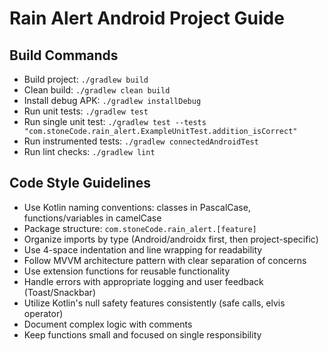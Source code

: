 # Rain Alert Android Project Guide

## Build Commands
- Build project: `./gradlew build`
- Clean build: `./gradlew clean build`
- Install debug APK: `./gradlew installDebug`
- Run unit tests: `./gradlew test`
- Run single unit test: `./gradlew test --tests "com.stoneCode.rain_alert.ExampleUnitTest.addition_isCorrect"`
- Run instrumented tests: `./gradlew connectedAndroidTest`
- Run lint checks: `./gradlew lint`

## Code Style Guidelines
- Use Kotlin naming conventions: classes in PascalCase, functions/variables in camelCase
- Package structure: `com.stoneCode.rain_alert.[feature]`
- Organize imports by type (Android/androidx first, then project-specific)
- Use 4-space indentation and line wrapping for readability
- Follow MVVM architecture pattern with clear separation of concerns
- Use extension functions for reusable functionality
- Handle errors with appropriate logging and user feedback (Toast/Snackbar)
- Utilize Kotlin's null safety features consistently (safe calls, elvis operator)
- Document complex logic with comments
- Keep functions small and focused on single responsibility